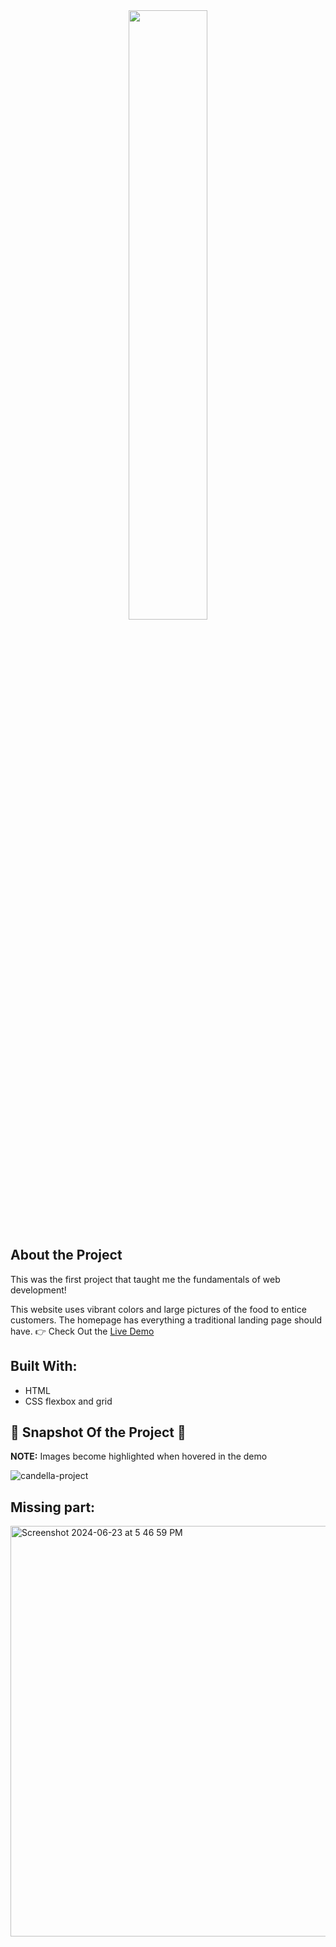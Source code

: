 <div align="center">
	<img src="https://github.com/J-Rodriguez10/car-rental-project/assets/142853275/629abbe4-4ad6-454f-ae42-1e7b8b6b308b" style="width: 50%; max-width: 600px; height: auto;">
</div>


## About the Project
This was the first project that taught me the fundamentals of web development!

This website uses vibrant colors and large pictures of the food to entice customers. The homepage has everything a traditional landing page should have.
👉 Check Out the <a href="https://j-rodriguez10.github.io/candellas-mexican-grill-project/" target="_blank">Live Demo</a>


## Built With:
- HTML
- CSS flexbox and grid


## 📸 Snapshot Of the Project 📸 
**NOTE:** Images become highlighted when hovered in the demo

![candella-project](https://github.com/J-Rodriguez10/car-rental-project/assets/142853275/ef5d66be-568c-4d82-ae08-67a3be339682)



## Missing part:

<img width="657" alt="Screenshot 2024-06-23 at 5 46 59 PM" src="https://github.com/J-Rodriguez10/car-rental-project/assets/142853275/0893f165-162f-4fe0-9581-eaa2f23f3ba3">
